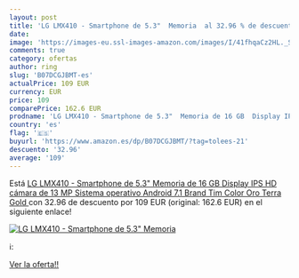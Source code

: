 ```yaml
---
layout: post
title: 'LG LMX410 - Smartphone de 5.3"  Memoria  al 32.96 % de descuento'
date: 
image: 'https://images-eu.ssl-images-amazon.com/images/I/41fhqaCz2HL._SL200_.jpg'
comments: true
category: ofertas
author: ring
slug: 'B07DCGJBMT-es'
actualPrice: 109 EUR
currency: EUR
price: 109
comparePrice: 162.6 EUR
prodname: 'LG LMX410 - Smartphone de 5.3"  Memoria de 16 GB  Display IPS  HD  cámara de 13 MP  Sistema operativo Android 7.1  Brand Tim   Color Oro  Terra Gold '
country: 'es'
flag: '🇪🇸'
buyurl: 'https://www.amazon.es/dp/B07DCGJBMT/?tag=tolees-21'
descuento: '32.96'
average: '109'
---
```


Está [LG LMX410 - Smartphone de 5.3"  Memoria de 16 GB  Display IPS  HD  cámara de 13 MP  Sistema operativo Android 7.1  Brand Tim   Color Oro  Terra Gold ](https://www.amazon.es/dp/B07DCGJBMT/?tag=tolees-21) con 32.96 de descuento por 109 EUR (original: 162.6 EUR) en el siguiente enlace!

[![LG LMX410 - Smartphone de 5.3"  Memoria ](https://images-eu.ssl-images-amazon.com/images/I/41fhqaCz2HL._SL200_.jpg)](https://www.amazon.es/dp/B07DCGJBMT/?tag=tolees-21)

ℹ️:


[Ver la oferta!!](https://www.amazon.es/dp/B07DCGJBMT/?tag=tolees-21)
